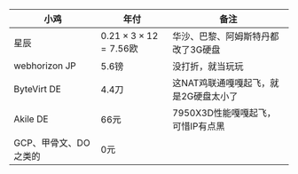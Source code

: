 | 小鸡|年付 |备注 |
|----------------|--------------------------------| ------------------------------|
|星辰|$0.21×3×12=7.56$欧 |华沙、巴黎、阿姆斯特丹都改了3G硬盘 |
|webhorizon JP|5.6镑 |没打折，就当玩玩 |
|ByteVirt DE |4.4刀|这NAT鸡联通嘎嘎起飞，就是2G硬盘太小了|
|Akile DE|66元|7950X3D性能嘎嘎起飞，可惜IP有点黑|
|GCP、甲骨文、DO之类的|0元|
<!--stackedit_data:
eyJoaXN0b3J5IjpbLTkxMzE1MDUzMl19
-->